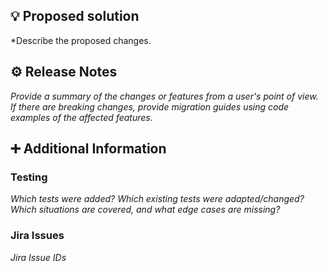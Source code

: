 ## :bulb: Proposed solution

*Describe the proposed changes.

## :gear: Release Notes

*Provide a summary of the changes or features from a user's point of view. If there are breaking changes, provide migration guides using code examples of the affected features.*

## :heavy_plus_sign: Additional Information

### Testing

*Which tests were added? Which existing tests were adapted/changed? Which situations are covered, and what edge cases are missing?*

### Jira Issues

*Jira Issue IDs*
